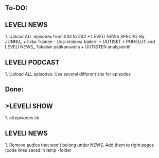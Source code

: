 <h2>To-DO:</h2>
<h2>LEVELI NEWS</h2>
<p>1. Upload ALL episodes from #33 to #42 + LEVELI NEWS SPECIAL By JUNNU_ + Ilkka Tiainen - Uusi elokuva traileri! + UUTISET + PUHELUT 
and LEVELI NEWS_ Takaisin pääkanavalla + UUTISTEN analysointi!</p>
<h2>LEVELI PODCAST</h2>
<p>1. Upload ALL episodes. Use several different site for episodes</p>

<h2>Done:</h2>
<h2>>LEVELI SHOW</h2> 
<p>1. all episodes ok</p>

<h2>LEVELI NEWS</h2>
<p>1. Remove audios that won't belong under NEWS. Add them to right pages (code lines saved in temp -folder</p> 
